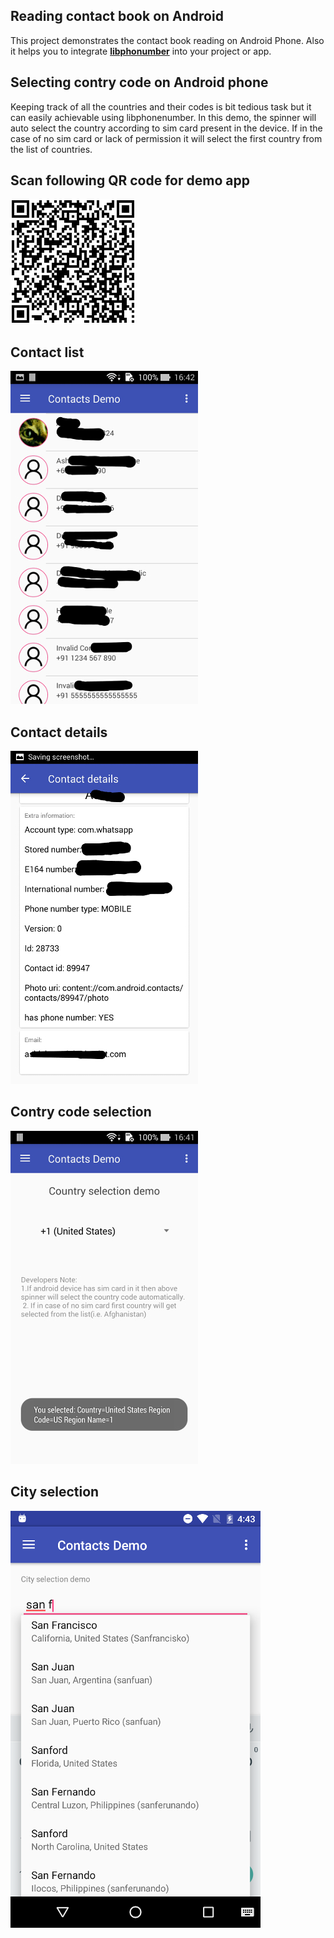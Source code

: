 ## Reading contact book on Android

This project demonstrates the contact book reading on Android Phone. Also it helps you to integrate [**libphonumber**](https://github.com/googlei18n/libphonenumber) into your project or app.


## Selecting contry code on Android phone
Keeping track of all the countries and their codes is bit tedious task but it can easily achievable using libphonenumber. In this demo, the spinner will auto select the country according to sim card present in the device. If in the case of no sim card or lack of permission it will select the first country from the list of countries. 

## Scan following QR code for demo app
![QR Code](https://github.com/ashishmodak/contact-reading-android/blob/master/images/qrcodeforapp.png "QR Code for App")

## Contact list
![Contact list](https://github.com/ashishmodak/contact-reading-android/blob/master/images/contact_list.jpg "Contact list")


## Contact details
![Contact details](https://github.com/ashishmodak/contact-reading-android/blob/master/images/contact_details.jpg "Contact details")

## Contry code selection
![County selection](https://github.com/ashishmodak/contact-reading-android/blob/master/images/country_selection.jpg "County selection")

## City selection
![City selection](https://github.com/ashishmodak/contact-reading-android/blob/master/images/city_selection_demo.png "City selection")
